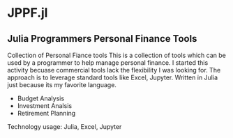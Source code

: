 # JPPF.jl
## Julia Programmers Personal Finance Tools

Collection of Personal Fiance tools 
This is a collection of tools which can be used by a programmer to help manage personal finance.  I started this activity becuase commercial tools lack the flexibility I was looking for.   The approach is to leverage standard tools like Excel, Jupyter.  Written in Julia just because its my favorite language.  

* Budget Analysis
* Investment Analsis
* Retirement Planning

Technology usage: Julia, Excel, Jupyter
